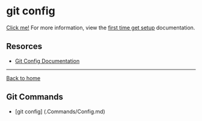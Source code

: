 # git config 
 
 [Click me!](https://www.youtube.com/watch?v=HUBNt18RFbo)
 For more information, view the [first time get setup](https://git-scm.com/book/en/v2/Getting-Started-First-Time-Git-Setup) documentation. 
 ## Resorces 
 - [Git Config Documentation](https://git-scm.com/docs/git-config)  
  
  --- 
   
   [Back to home](../README.md)
   ## Git Commands  
   - [git config] (.Commands/Config.md)
